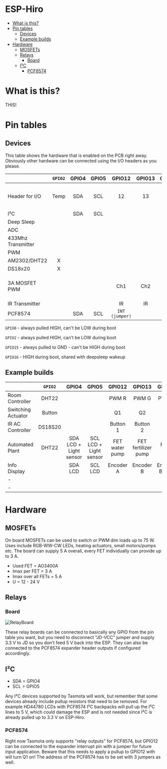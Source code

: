 # ESP-Hiro <!-- omit in toc --> 

- [What is this?](#what-is-this)
- [Pin tables](#pin-tables)
  - [Devices](#devices)
  - [Example builds](#example-builds)
- [Hardware](#hardware)
  - [MOSFETs](#mosfets)
  - [Relays](#relays)
    - [Board](#board)
  - [I²C](#ic)
    - [PCF8574](#pcf8574)

# What is this?

THIS!

# Pin tables

## Devices

This table shows the hardware that is enabled on the PCB right away. Obviously other hardware can be connected using the I/O headers as you please.

|                    | `GPIO2` | GPIO4 | GPIO5 |     GPIO12     | GPIO13 | GPIO14 | `GPIO15` |      `GPIO16`      | `ADC` |
| ------------------ | :-----: | :---: | :---: | :------------: | :----: | :----: | :------: | :----------------: | :---: |
| Header for I/O     |  Temp   |  SDA  |  SCL  |       12       |   13   |   14   |    15    | 16 (HIGH AT BOOT)  |  ADC  |
| I²C                |         |  SDA  |  SCL  |                |        |        |          |                    |       |
| Deep Sleep         |         |       |       |                |        |        | Disable  |        RST         |       |
| ADC                |         |       |       |                |        |        |          |                    |   X   |
| 433Mhz Transmitter |         |       |       |                |        |        |    X     |                    |       |
| PWM                |         |       |       |                |        |        |          |                    |       |
| AM2302/DHT22       |    X    |       |       |                |        |        |          |                    |       |
| DS18x20            |    X    |       |       |                |        |        |          |                    |       |
| 3A MOSFET PWM      |         |       |       |      Ch1       |  Ch2   |  Ch3   |   Ch4    | Ch5 (HIGH AT BOOT) |       |
| IR Transmitter     |         |       |       |       IR       |   IR   |   IR   |    IR    |         IR         |       |
| PCF8574            |         |  SDA  |  SCL  | `INT (jumper)` |        |        |          |                    |       |

`GPIO0`   - always pulled HIGH, can't be LOW during boot

`GPIO2`   - always pulled HIGH, can't be LOW during boot

`GPIO15`  - always pulled to GND - can't be HIGH during boot

`GPIO16`  - HIGH during boot, shared with deepsleep wakeup


## Example builds

|                    | `GPIO2` |         GPIO4          |         GPIO5          |     GPIO12     |       GPIO13        |     GPIO14     |   `GPIO15`   |  `GPIO16`   |     `ADC`     |
| ------------------ | :-----: | :--------------------: | :--------------------: | :------------: | :-----------------: | :------------: | :----------: | :---------: | :-----------: |
| Room Controller    |  DHT22  |                        |                        |     PWM R      |        PWM G        |     PWM B      |    PWM W     | PWM Heating |               |
| Switching Actuator | Button  |                        |                        |       Q1       |         Q2          |       Q3       |      Q4      |     Q5      |               |
| IR AC Controller   | DS18S20 |                        |                        |    Button 1    |      Button 2       |                |              |     IR      |               |
| Automated Plant    |  DHT22  | SDA LCD + Light sensor | SCL LCD + Light sensor | FET water pump | FET fertilizer pump |   PWM light    | SR04 Trigger |  SR04 Echo  | Soil Moisture |
| Info Display       |         |        SDA LCD         |        SCL LCD         |   Encoder A    |      Encoder B      | Encoder Button |              |             |               |
| -                  |         |                        |                        |                |                     |                |              |             |               |
| -                  |         |                        |                        |                |                     |                |              |             |               |


# Hardware

## MOSFETs

On board MOSFETs can be used to switch or PWM dim loads up to 75 W. Uses include RGB-WW-CW LEDs, heating actuators, small motors/pumps etc. The board can supply 5 A overall, every FET individually can provide up to 3 A. 

- Used FET = AO3400A
- Imax per FET = 3 A
- Imax over all FETs = 5 A
- U = 12 - 24 V

## Relays

### Board

![RelayBoard](img/RelayBoard.png)

These relay boards can be connected to basically any GPIO from the pin table you want, but you need to disconnect "JD-VCC" jumper and supply 3.3 V to JD so you don't feed 5 V back into the ESP. They can also be connected to the PCF8574 expander header outputs if configured accordingly.

## I²C

- SDA = GPIO4
- SCL = GPIO5

Any I²C devices supported by Tasmota will work, but remember that some devices already include pullup resistors that need to be removed. For example HD44780 LCDs with PCF8574 I²C backpacks will pull up the I²C lines to 5 V, which could damage the ESP and is not needed since I²C is already pulled up to 3.3 V on ESP-Hiro.

### PCF8574

Right now Tasmota only supports "relay outputs" for PCF8574, but GPIO12 can be connected to the expander interrupt pin with a jumper for future input application. Beware that this needs to apply a pullup to GPIO12 with will turn Q1 on! The address of the PCF8574 has to be set with 3 jumpers as well.